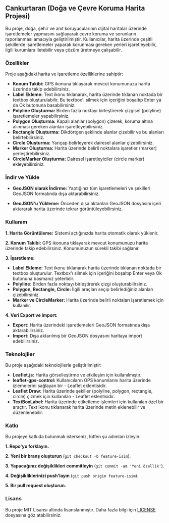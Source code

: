 ## Cankurtaran (Doğa ve Çevre Koruma Harita Projesi)
Bu proje, doğa, şehir ve anıt koruyucularının dijital haritalar üzerinde işaretlemeler yapmasını sağlayarak çevre koruma ve sorunların raporlanması amacıyla geliştirilmiştir. Kullanıcılar, harita üzerinde çeşitli şekillerde işaretlemeler yaparak korunması gereken yerleri işaretleyebilir, ilgili kurumlara iletebilir veya çözüm üretmeye çalışabilir.

### Özellikler
Proje aşağıdaki harita ve işaretleme özelliklerine sahiptir:

- **Konum Takibi:** GPS ikonuna tıklayarak mevcut konumunuzu harita üzerinde takip edebilirsiniz.
- **Label Ekleme:** Text ikonu tıklanarak, harita üzerinde tıklanan noktada bir textbox oluşturulabilir. Bu textbox'ı silmek için içeriğini boşaltıp Enter ya da Ok butonuna basabilirsiniz.
- **Polyline Oluşturma:** Birden fazla noktayı birleştirerek çizgisel (polyline) işaretlemeler yapabilirsiniz.
- **Polygon Oluşturma:** Kapalı alanlar (polygon) çizerek, koruma altına alınması gereken alanları işaretleyebilirsiniz.
- **Rectangle Oluşturma:** Dikdörtgen şeklinde alanlar çizebilir ve bu alanları belirtebilirsiniz.
- **Circle Oluşturma:** Yarıçap belirleyerek dairesel alanlar çizebilirsiniz.
- **Marker Oluşturma:** Harita üzerinde belirli noktalara işaretler (marker) yerleştirebilirsiniz.
- **CircleMarker Oluşturma:** Dairesel işaretleyiciler (circle marker) ekleyebilirsiniz.

### İndir ve Yükle
- **GeoJSON olarak İndirme:** Yaptığınız tüm işaretlemeleri ve şekilleri GeoJSON formatında dışa aktarabilirsiniz.

- **GeoJSON'u Yükleme:** Önceden dışa aktarılan GeoJSON dosyasını içeri aktararak harita üzerinde tekrar görüntüleyebilirsiniz.

### Kullanım
**1. Harita Görüntüleme:** Sistemi açtığınızda harita otomatik olarak yüklenir.

**2. Konum Takibi:** GPS ikonuna tıklayarak mevcut konumunuzu harita üzerinde takip edebilirsiniz. Konumunuzun sürekli takibi sağlanır.

**3. İşaretleme:**
- **Label Ekleme:** Text ikonu tıklanarak harita üzerinde tıklanan noktada bir textbox oluşturulur. Textbox'ı silmek için içeriğini boşaltıp Enter veya Ok butonuna basmanız yeterlidir.
- **Polyline:** Birden fazla noktayı birleştirerek çizgi oluşturabilirsiniz.
- **Polygon, Rectangle, Circle:** İlgili araçları seçip belirlediğiniz alanları çizebilirsiniz.
- **Marker ve CircleMarker:** Harita üzerinde belirli noktaları işaretlemek için kullanılır.

**4. Veri Export ve Import:**

- **Export:** Harita üzerindeki işaretlemeleri GeoJSON formatında dışa aktarabilirsiniz.
- **Import:** Dışa aktarılmış bir GeoJSON dosyasını haritaya import edebilirsiniz.

### Teknolojiler
Bu proje aşağıdaki teknolojilerle geliştirilmiştir:

- **Leaflet.js:** Harita görselleştirme ve etkileşim için kullanılmıştır.
- **leaflet-gps-control:** Kullanıcıların GPS konumlarını harita üzerinde izlemelerini sağlayan bir - Leaflet eklentisidir.
- **Leaflet Draw:** Harita üzerinde şekiller (polyline, polygon, rectangle, circle) çizmek için kullanılan - Leaflet eklentisidir.
- **TextBoxLabel:** Harita üzerinde etiketleme işlemleri için kullanılan özel bir araçtır. Text ikonu tıklanarak harita üzerinde metin eklenebilir ve düzenlenebilir.

### Katkı
Bu projeye katkıda bulunmak isterseniz, lütfen şu adımları izleyin:

**1. Repo'yu forklayın.**

**2. Yeni bir branş oluşturun** (``git checkout -b feature-isim``).

**3. Yapacağınız değişiklikleri commitleyin** (``git commit -am 'Yeni özellik'``).

**4. Değişikliklerinizi push'layın** (``git push origin feature-isim``).

**5. Bir pull request oluşturun.**

### Lisans
Bu proje MIT Lisansı altında lisanslanmıştır. Daha fazla bilgi için [LICENSE](LICENSE) dosyasına göz atabilirsiniz.